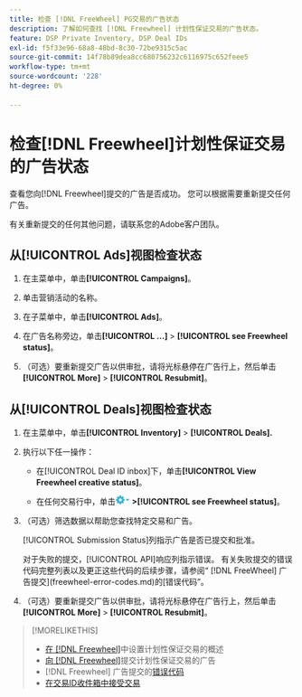 ```yaml
---
title: 检查 [!DNL FreeWheel] PG交易的广告状态
description: 了解如何查找 [!DNL Freewheel] 计划性保证交易的广告状态。
feature: DSP Private Inventory, DSP Deal IDs
exl-id: f5f33e96-68a8-48bd-8c30-72be9315c5ac
source-git-commit: 14f78b89dea8cc680756232c6116975c652feee5
workflow-type: tm+mt
source-wordcount: '228'
ht-degree: 0%

---
```


# 检查[!DNL Freewheel]计划性保证交易的广告状态

查看您向[!DNL Freewheel]提交的广告是否成功。 您可以根据需要重新提交任何广告。

有关重新提交的任何其他问题，请联系您的Adobe客户团队。

## 从[!UICONTROL Ads]视图检查状态

1. 在主菜单中，单击&#x200B;**[!UICONTROL Campaigns]**。

1. 单击营销活动的名称。

1. 在子菜单中，单击&#x200B;**[!UICONTROL Ads]**。

1. 在广告名称旁边，单击&#x200B;**[!UICONTROL ...]** > **[!UICONTROL see Freewheel status]**。

1. （可选）要重新提交广告以供审批，请将光标悬停在广告行上，然后单击&#x200B;**[!UICONTROL More]** > **[!UICONTROL Resubmit]**。

## 从[!UICONTROL Deals]视图检查状态

1. 在主菜单中，单击&#x200B;**[!UICONTROL Inventory]** > **[!UICONTROL Deals].**

1. 执行以下任一操作：

   * 在[!UICONTROL Deal ID inbox]下，单击&#x200B;**[!UICONTROL View Freewheel creative status]**。

   * 在任何交易行中，单击![选项菜单](/help/dsp/assets/options-menu.png) **>[!UICONTROL see Freewheel status]**。

1. （可选）筛选数据以帮助您查找特定交易和广告。

   [!UICONTROL Submission Status]列指示广告是否已提交和批准。

   对于失败的提交，[!UICONTROL API]响应列指示错误。 有关失败提交的错误代码完整列表以及更正这些代码的后续步骤，请参阅“ [!DNL FreeWheel] 广告提交](freewheel-error-codes.md)的[错误代码”。

1. （可选）要重新提交广告以供审批，请将光标悬停在广告行上，然后单击&#x200B;**[!UICONTROL More]** > **[!UICONTROL Resubmit]**。

>[!MORELIKETHIS]
>
>* [在 [!DNL Freewheel]](freewheel-overview.md)中设置计划性保证交易的概述
>* [向 [!DNL Freewheel]](freewheel-submit.md)提交计划性保证交易的广告
>*  [!DNL Freewheel] 广告提交的[错误代码](freewheel-error-codes.md)
>* [在交易ID收件箱中接受交易](deal-id-inbox-accept.md)
